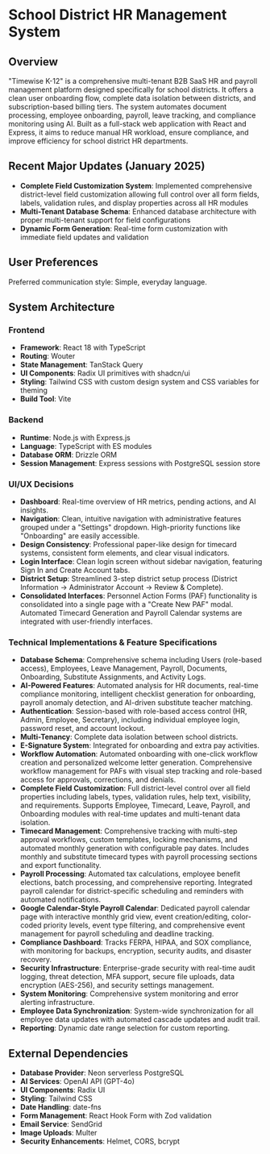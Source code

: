 # School District HR Management System

## Overview
"Timewise K-12" is a comprehensive multi-tenant B2B SaaS HR and payroll management platform designed specifically for school districts. It offers a clean user onboarding flow, complete data isolation between districts, and subscription-based billing tiers. The system automates document processing, employee onboarding, payroll, leave tracking, and compliance monitoring using AI. Built as a full-stack web application with React and Express, it aims to reduce manual HR workload, ensure compliance, and improve efficiency for school district HR departments.

## Recent Major Updates (January 2025)
- **Complete Field Customization System**: Implemented comprehensive district-level field customization allowing full control over all form fields, labels, validation rules, and display properties across all HR modules
- **Multi-Tenant Database Schema**: Enhanced database architecture with proper multi-tenant support for field configurations
- **Dynamic Form Generation**: Real-time form customization with immediate field updates and validation

## User Preferences
Preferred communication style: Simple, everyday language.

## System Architecture
### Frontend
- **Framework**: React 18 with TypeScript
- **Routing**: Wouter
- **State Management**: TanStack Query
- **UI Components**: Radix UI primitives with shadcn/ui
- **Styling**: Tailwind CSS with custom design system and CSS variables for theming
- **Build Tool**: Vite

### Backend
- **Runtime**: Node.js with Express.js
- **Language**: TypeScript with ES modules
- **Database ORM**: Drizzle ORM
- **Session Management**: Express sessions with PostgreSQL session store

### UI/UX Decisions
- **Dashboard**: Real-time overview of HR metrics, pending actions, and AI insights.
- **Navigation**: Clean, intuitive navigation with administrative features grouped under a "Settings" dropdown. High-priority functions like "Onboarding" are easily accessible.
- **Design Consistency**: Professional paper-like design for timecard systems, consistent form elements, and clear visual indicators.
- **Login Interface**: Clean login screen without sidebar navigation, featuring Sign In and Create Account tabs.
- **District Setup**: Streamlined 3-step district setup process (District Information → Administrator Account → Review & Complete).
- **Consolidated Interfaces**: Personnel Action Forms (PAF) functionality is consolidated into a single page with a "Create New PAF" modal. Automated Timecard Generation and Payroll Calendar systems are integrated with user-friendly interfaces.

### Technical Implementations & Feature Specifications
- **Database Schema**: Comprehensive schema including Users (role-based access), Employees, Leave Management, Payroll, Documents, Onboarding, Substitute Assignments, and Activity Logs.
- **AI-Powered Features**: Automated analysis for HR documents, real-time compliance monitoring, intelligent checklist generation for onboarding, payroll anomaly detection, and AI-driven substitute teacher matching.
- **Authentication**: Session-based with role-based access control (HR, Admin, Employee, Secretary), including individual employee login, password reset, and account lockout.
- **Multi-Tenancy**: Complete data isolation between school districts.
- **E-Signature System**: Integrated for onboarding and extra pay activities.
- **Workflow Automation**: Automated onboarding with one-click workflow creation and personalized welcome letter generation. Comprehensive workflow management for PAFs with visual step tracking and role-based access for approvals, corrections, and denials.
- **Complete Field Customization**: Full district-level control over all field properties including labels, types, validation rules, help text, visibility, and requirements. Supports Employee, Timecard, Leave, Payroll, and Onboarding modules with real-time updates and multi-tenant data isolation.
- **Timecard Management**: Comprehensive tracking with multi-step approval workflows, custom templates, locking mechanisms, and automated monthly generation with configurable pay dates. Includes monthly and substitute timecard types with payroll processing sections and export functionality.
- **Payroll Processing**: Automated tax calculations, employee benefit elections, batch processing, and comprehensive reporting. Integrated payroll calendar for district-specific scheduling and reminders with automated notifications.
- **Google Calendar-Style Payroll Calendar**: Dedicated payroll calendar page with interactive monthly grid view, event creation/editing, color-coded priority levels, event type filtering, and comprehensive event management for payroll scheduling and deadline tracking.
- **Compliance Dashboard**: Tracks FERPA, HIPAA, and SOX compliance, with monitoring for backups, encryption, security audits, and disaster recovery.
- **Security Infrastructure**: Enterprise-grade security with real-time audit logging, threat detection, MFA support, secure file uploads, data encryption (AES-256), and security settings management.
- **System Monitoring**: Comprehensive system monitoring and error alerting infrastructure.
- **Employee Data Synchronization**: System-wide synchronization for all employee data updates with automated cascade updates and audit trail.
- **Reporting**: Dynamic date range selection for custom reporting.

## External Dependencies
- **Database Provider**: Neon serverless PostgreSQL
- **AI Services**: OpenAI API (GPT-4o)
- **UI Components**: Radix UI
- **Styling**: Tailwind CSS
- **Date Handling**: date-fns
- **Form Management**: React Hook Form with Zod validation
- **Email Service**: SendGrid
- **Image Uploads**: Multer
- **Security Enhancements**: Helmet, CORS, bcrypt